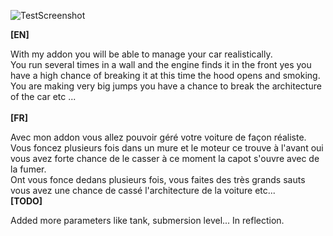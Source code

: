 ![TestScreenshot](https://img4.hostingpics.net/pics/587394254940201707130914091.jpg)

<b>[EN]</b>

With my addon you will be able to manage your car realistically.<br/>
You run several times in a wall and the engine finds it in the front yes you have a high chance of breaking it at this time the hood opens and smoking.<br/>
You are making very big jumps you have a chance to break the architecture of the car etc ...<br/><br/>
<b>[FR]</b><br/>

Avec mon addon vous allez pouvoir géré votre voiture de façon réaliste.<br/>
Vous foncez plusieurs fois dans un mure et le moteur ce trouve à l'avant oui vous avez forte chance de le casser à ce moment la capot s'ouvre avec de la fumer.<br/>
Ont vous fonce dedans plusieurs fois, vous faites des très grands sauts vous avez une chance de cassé l'architecture de la voiture etc...<br/>
<b>[TODO]</b><br/>

Added more parameters like tank, submersion level... In reflection.
